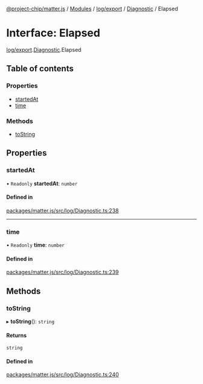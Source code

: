 [@project-chip/matter.js](../README.md) / [Modules](../modules.md) / [log/export](../modules/log_export.md) / [Diagnostic](../modules/log_export.Diagnostic.md) / Elapsed

# Interface: Elapsed

[log/export](../modules/log_export.md).[Diagnostic](../modules/log_export.Diagnostic.md).Elapsed

## Table of contents

### Properties

- [startedAt](log_export.Diagnostic.Elapsed.md#startedat)
- [time](log_export.Diagnostic.Elapsed.md#time)

### Methods

- [toString](log_export.Diagnostic.Elapsed.md#tostring)

## Properties

### startedAt

• `Readonly` **startedAt**: `number`

#### Defined in

[packages/matter.js/src/log/Diagnostic.ts:238](https://github.com/project-chip/matter.js/blob/904d0c9b952b91f28a21803759c5e5c66ee4d272/packages/matter.js/src/log/Diagnostic.ts#L238)

___

### time

• `Readonly` **time**: `number`

#### Defined in

[packages/matter.js/src/log/Diagnostic.ts:239](https://github.com/project-chip/matter.js/blob/904d0c9b952b91f28a21803759c5e5c66ee4d272/packages/matter.js/src/log/Diagnostic.ts#L239)

## Methods

### toString

▸ **toString**(): `string`

#### Returns

`string`

#### Defined in

[packages/matter.js/src/log/Diagnostic.ts:240](https://github.com/project-chip/matter.js/blob/904d0c9b952b91f28a21803759c5e5c66ee4d272/packages/matter.js/src/log/Diagnostic.ts#L240)
